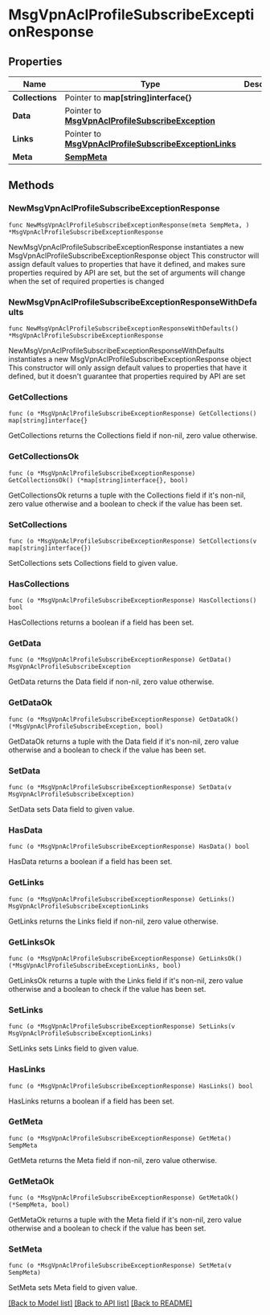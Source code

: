 # MsgVpnAclProfileSubscribeExceptionResponse

## Properties

Name | Type | Description | Notes
------------ | ------------- | ------------- | -------------
**Collections** | Pointer to **map[string]interface{}** |  | [optional] 
**Data** | Pointer to [**MsgVpnAclProfileSubscribeException**](MsgVpnAclProfileSubscribeException.md) |  | [optional] 
**Links** | Pointer to [**MsgVpnAclProfileSubscribeExceptionLinks**](MsgVpnAclProfileSubscribeExceptionLinks.md) |  | [optional] 
**Meta** | [**SempMeta**](SempMeta.md) |  | 

## Methods

### NewMsgVpnAclProfileSubscribeExceptionResponse

`func NewMsgVpnAclProfileSubscribeExceptionResponse(meta SempMeta, ) *MsgVpnAclProfileSubscribeExceptionResponse`

NewMsgVpnAclProfileSubscribeExceptionResponse instantiates a new MsgVpnAclProfileSubscribeExceptionResponse object
This constructor will assign default values to properties that have it defined,
and makes sure properties required by API are set, but the set of arguments
will change when the set of required properties is changed

### NewMsgVpnAclProfileSubscribeExceptionResponseWithDefaults

`func NewMsgVpnAclProfileSubscribeExceptionResponseWithDefaults() *MsgVpnAclProfileSubscribeExceptionResponse`

NewMsgVpnAclProfileSubscribeExceptionResponseWithDefaults instantiates a new MsgVpnAclProfileSubscribeExceptionResponse object
This constructor will only assign default values to properties that have it defined,
but it doesn't guarantee that properties required by API are set

### GetCollections

`func (o *MsgVpnAclProfileSubscribeExceptionResponse) GetCollections() map[string]interface{}`

GetCollections returns the Collections field if non-nil, zero value otherwise.

### GetCollectionsOk

`func (o *MsgVpnAclProfileSubscribeExceptionResponse) GetCollectionsOk() (*map[string]interface{}, bool)`

GetCollectionsOk returns a tuple with the Collections field if it's non-nil, zero value otherwise
and a boolean to check if the value has been set.

### SetCollections

`func (o *MsgVpnAclProfileSubscribeExceptionResponse) SetCollections(v map[string]interface{})`

SetCollections sets Collections field to given value.

### HasCollections

`func (o *MsgVpnAclProfileSubscribeExceptionResponse) HasCollections() bool`

HasCollections returns a boolean if a field has been set.

### GetData

`func (o *MsgVpnAclProfileSubscribeExceptionResponse) GetData() MsgVpnAclProfileSubscribeException`

GetData returns the Data field if non-nil, zero value otherwise.

### GetDataOk

`func (o *MsgVpnAclProfileSubscribeExceptionResponse) GetDataOk() (*MsgVpnAclProfileSubscribeException, bool)`

GetDataOk returns a tuple with the Data field if it's non-nil, zero value otherwise
and a boolean to check if the value has been set.

### SetData

`func (o *MsgVpnAclProfileSubscribeExceptionResponse) SetData(v MsgVpnAclProfileSubscribeException)`

SetData sets Data field to given value.

### HasData

`func (o *MsgVpnAclProfileSubscribeExceptionResponse) HasData() bool`

HasData returns a boolean if a field has been set.

### GetLinks

`func (o *MsgVpnAclProfileSubscribeExceptionResponse) GetLinks() MsgVpnAclProfileSubscribeExceptionLinks`

GetLinks returns the Links field if non-nil, zero value otherwise.

### GetLinksOk

`func (o *MsgVpnAclProfileSubscribeExceptionResponse) GetLinksOk() (*MsgVpnAclProfileSubscribeExceptionLinks, bool)`

GetLinksOk returns a tuple with the Links field if it's non-nil, zero value otherwise
and a boolean to check if the value has been set.

### SetLinks

`func (o *MsgVpnAclProfileSubscribeExceptionResponse) SetLinks(v MsgVpnAclProfileSubscribeExceptionLinks)`

SetLinks sets Links field to given value.

### HasLinks

`func (o *MsgVpnAclProfileSubscribeExceptionResponse) HasLinks() bool`

HasLinks returns a boolean if a field has been set.

### GetMeta

`func (o *MsgVpnAclProfileSubscribeExceptionResponse) GetMeta() SempMeta`

GetMeta returns the Meta field if non-nil, zero value otherwise.

### GetMetaOk

`func (o *MsgVpnAclProfileSubscribeExceptionResponse) GetMetaOk() (*SempMeta, bool)`

GetMetaOk returns a tuple with the Meta field if it's non-nil, zero value otherwise
and a boolean to check if the value has been set.

### SetMeta

`func (o *MsgVpnAclProfileSubscribeExceptionResponse) SetMeta(v SempMeta)`

SetMeta sets Meta field to given value.



[[Back to Model list]](../README.md#documentation-for-models) [[Back to API list]](../README.md#documentation-for-api-endpoints) [[Back to README]](../README.md)


